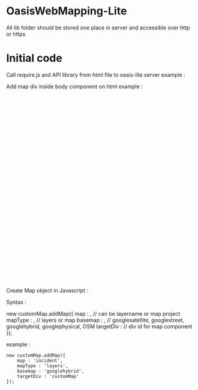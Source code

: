 OasisWebMapping-Lite
====================
All lib folder should be stored one place in server and accessible over http or https

Initial code
===========
Call require.js and API library from html file to oasis-lite server
example :

<script src="http://....../lib/require.js" type="text/javascript"></script>
<script src="http://....../lib/APP.js" type="text/javascript"></script>

Add map div inside body component on html
example :

<div id="customMap" style="width: 500px; height: 500px;"></div>

Create Map object in Javascript :

Syntax :

 new customMap.addMap({
    map : <map name>, // can be layername or map project
    mapType : <type selector>, // layers or map
    basemap : <base map selector>, // googlesatellite, googlestreet, googlehybrid, googlephysical, OSM
    targetDiv : <map div id> // div id for map component
 });  

example :

	new customMap.addMap({
		map : 'incident',
		mapType : 'layers',
		basemap : 'googlehybrid',
		targetDiv : 'customMap'
	});
